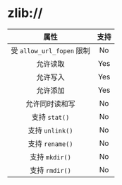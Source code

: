 # zlib://

|           属性            | 支持 |
| :-----------------------: | :--: |
| 受 `allow_url_fopen` 限制 |  No  |
|         允许读取          | Yes  |
|         允许写入          | Yes  |
|         允许添加          | Yes  |
|      允许同时读和写       |  No  |
|       支持 `stat()`       |  No  |
|      支持 `unlink()`      |  No  |
|      支持 `rename()`      |  No  |
|      支持 `mkdir()`       |  No  |
|      支持 `rmdir()`       |  No  |